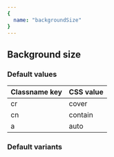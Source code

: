 ```yaml
---
{
  name: "backgroundSize"
}
---
```


## Background size

### Default values
<!-- defaults.values.start -->
|Classname key|CSS value|
|-------------|---------|
|cr           |cover    |
|cn           |contain  |
|a            |auto     |

<!-- defaults.values.end -->


### Default variants
<!-- defaults.variants.start -->

<!-- defaults.variants.end -->
